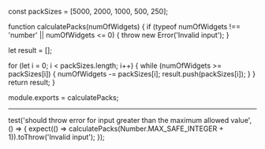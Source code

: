 const packSizes = [5000, 2000, 1000, 500, 250];

function calculatePacks(numOfWidgets) {
if (typeof numOfWidgets !== 'number' || numOfWidgets <= 0) {
throw new Error('Invalid input');
}

let result = [];

for (let i = 0; i < packSizes.length; i++) {
while (numOfWidgets >= packSizes[i]) {
numOfWidgets -= packSizes[i];
result.push(packSizes[i]);
}
}
return result;
}

module.exports = calculatePacks;

---

test('should throw error for input greater than the maximum allowed value', () => {
expect(() => calculatePacks(Number.MAX_SAFE_INTEGER + 1)).toThrow('Invalid input');
});
